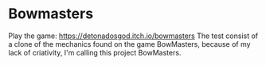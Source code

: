 # Bowmasters
Play the game: https://detonadosgod.itch.io/bowmasters
The test consist of a clone of the mechanics found on the game BowMasters, because of my lack of criativity, I'm calling this project BowMasters.

